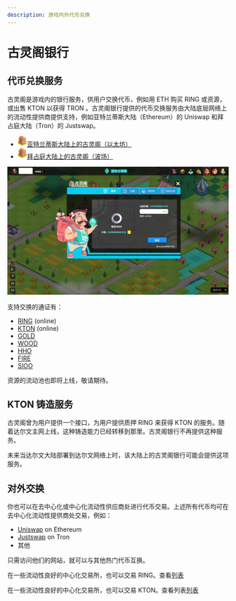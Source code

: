```yaml
---
description: 游戏内外代币兑换
---
```


# 古灵阁银行

## 代币兑换服务

古灵阁是游戏内的银行服务，供用户交换代币，例如用 ETH 购买 RING 或资源，或出售 KTON 以获得 TRON 。古灵阁银行提供的代币交换服务由大陆底层网络上的流动性提供商提供支持，例如亚特兰蒂斯大陆（Ethereum）的 Uniswap 和拜占庭大陆（Tron）的 Justswap。

* ![古灵阁](../../.gitbook/assets/advanced-trading-gringott-bank-cn-1.png)[亚特兰蒂斯大陆上的古灵阁（以太坊）](https://www.evolution.land/land/1/bank/buy-ring)
* ![古灵阁](../../.gitbook/assets/advanced-trading-gringott-bank-cn-1.png)[拜占庭大陆上的古灵阁（波场）](https://www.evolution.land/land/2/bank/buy-ring)

![购买或出售 RING](../../.gitbook/assets/advanced-trading-gringott-bank-cn-2.jpg)

支持交换的通证有：

* [RING](/getting-started/tokens/ring.md) \(online\)
* [KTON](/advanced/trading/getting-started/tokens/kton.md) \(online\)
* [GOLD](/advanced/trading/getting-started/tokens/resource/README.md#gold)
* [WOOD](/advanced/trading/getting-started/tokens/resource/README.md#wood)
* [HHO](/advanced/trading/getting-started/tokens/resource/README.md#hho)
* [FIRE](/advanced/trading/getting-started/tokens/resource/README.md#fire)
* [SIOO](/advanced/trading/getting-started/tokens/resource/README.md#sioo)

资源的流动池也即将上线，敬请期待。

## KTON 铸造服务

古灵阁曾为用户提供一个接口，为用户提供质押 RING 来获得 KTON 的服务。随着达尔文主网上线，这种铸造能力已经转移到那里。古灵阁银行不再提供这种服务。

未来当达尔文大陆部署到达尔文网络上时，该大陆上的古灵阁银行可能会提供这项服务。

## 对外交换

你也可以在去中心化或中心化流动性供应商处进行代币交易。上述所有代币均可在去中心化流动性提供商处交易，例如：

* [Uniswap](https://info.uniswap.org/token/0x9469d013805bffb7d3debe5e7839237e535ec483) on Ethereum
* [Justswap](https://justswap.io/#/scan/detail/trx/TL175uyihLqQD656aFx3uhHYe1tyGkmXaW) on Tron 
* 其他

只需访问他们的网站，就可以与其他热门代币互换。

在一些流动性良好的中心化交易所，也可以交易 RING。查看[列表](https://docs.evolution.land/v/simplified-chinese/tutorials/atlantis-ethereum/how-to-buy-sell-ring#zhong-xin-hua-jiao-yi-suo)

在一些流动性良好的中心化交易所，也可以交易 KTON。查看列表[列表](https://docs.evolution.land/v/simplified-chinese/getting-started/tokens/kton#cex)

